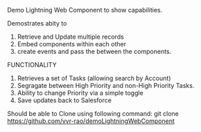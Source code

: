 Demo Lightning Web Component to show capabilities. 

Demostrates abity to 
1) Retrieve and Update multiple records
2) Embed components within each other
3) create events and pass the between the components.

FUNCTIONALITY
1) Retrieves a set of Tasks (allowing search by Account)
2) Segragate between High Priority and non-High Priority Tasks.
3) Ability to change Priority via a simple toggle
4) Save updates back to Salesforce

Should be able to Clone using following command: 
git clone https://github.com/vvr-rao/demoLightningWebComponent
